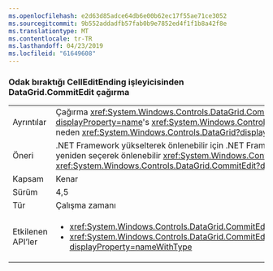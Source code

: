 ```yaml
---
ms.openlocfilehash: e2d63d85adce64db6e00b62ec17f55ae71ce3052
ms.sourcegitcommit: 9b552addadfb57fab0b9e7852ed4f1f1b8a42f8e
ms.translationtype: MT
ms.contentlocale: tr-TR
ms.lasthandoff: 04/23/2019
ms.locfileid: "61649608"
---
```

### <a name="calling-datagridcommitedit-from-a-celleditending-handler-drops-focus"></a>Odak bıraktığı CellEditEnding işleyicisinden DataGrid.CommitEdit çağırma

|   |   |
|---|---|
|Ayrıntılar|Çağırma <xref:System.Windows.Controls.DataGrid.CommitEdit> birinden <xref:System.Windows.Controls.DataGrid?displayProperty=name>'s <xref:System.Windows.Controls.DataGrid.CellEditEnding?displayProperty=name> olay işleyicileri neden <xref:System.Windows.Controls.DataGrid?displayProperty=name> odak kaybetmesine.|
|Öneri|.NET Framework yükselterek önlenebilir için .NET Framework 4.5.2, bu hata düzeltildi. Alternatif olarak, bunu açıkça yeniden seçerek önlenebilir <xref:System.Windows.Controls.DataGrid?displayProperty=name> arama sonra <xref:System.Windows.Controls.DataGrid.CommitEdit?displayProperty=name>.|
|Kapsam|Kenar|
|Sürüm|4,5|
|Tür|Çalışma zamanı|
|Etkilenen API’ler|<ul><li><xref:System.Windows.Controls.DataGrid.CommitEdit?displayProperty=nameWithType></li><li><xref:System.Windows.Controls.DataGrid.CommitEdit(System.Windows.Controls.DataGridEditingUnit,System.Boolean)?displayProperty=nameWithType></li></ul>|
